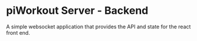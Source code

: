 # piWorkout Server - Backend

A simple websocket application that provides the API and state for the react front end.